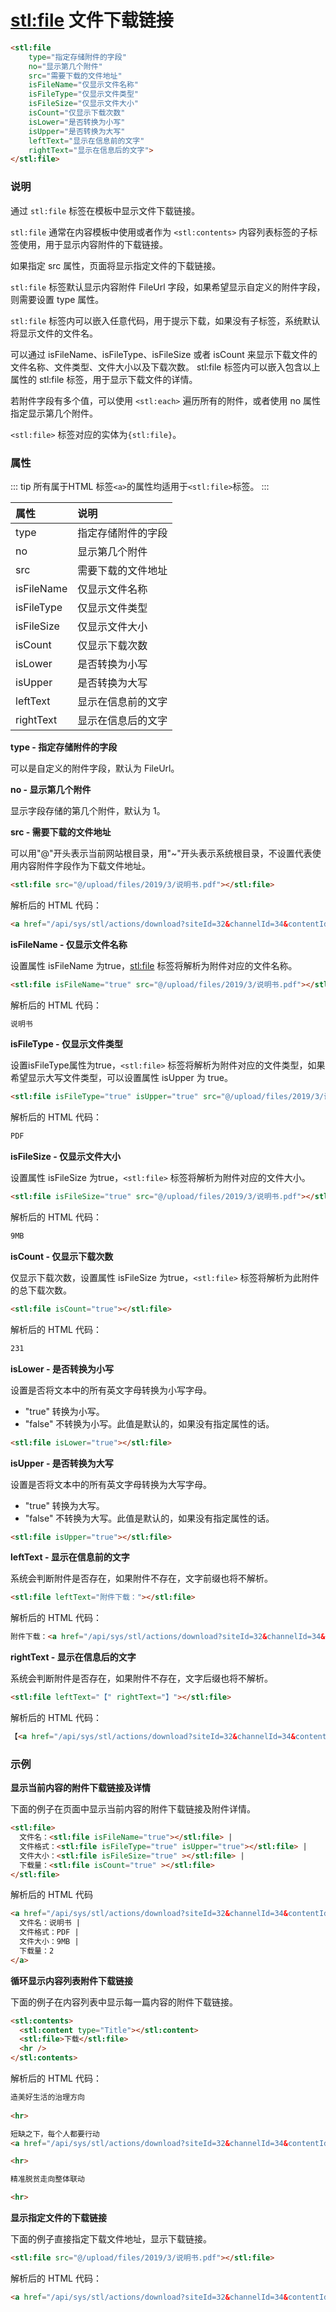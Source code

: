 # <stl:file> 文件下载链接

```html
<stl:file
    type="指定存储附件的字段"
    no="显示第几个附件"
    src="需要下载的文件地址"
    isFileName="仅显示文件名称"
    isFileType="仅显示文件类型"
    isFileSize="仅显示文件大小"
    isCount="仅显示下载次数"
    isLower="是否转换为小写"
    isUpper="是否转换为大写"
    leftText="显示在信息前的文字"
    rightText="显示在信息后的文字">
</stl:file>
```

### 说明

通过 `stl:file` 标签在模板中显示文件下载链接。

`stl:file` 通常在内容模板中使用或者作为 `<stl:contents>` 内容列表标签的子标签使用，用于显示内容附件的下载链接。

如果指定 src 属性，页面将显示指定文件的下载链接。

`stl:file` 标签默认显示内容附件 FileUrl 字段，如果希望显示自定义的附件字段，则需要设置 type 属性。

`stl:file` 标签内可以嵌入任意代码，用于提示下载，如果没有子标签，系统默认将显示文件的文件名。

可以通过 isFileName、isFileType、isFileSize 或者 isCount 来显示下载文件的文件名称、文件类型、文件大小以及下载次数。 stl:file 标签内可以嵌入包含以上属性的 stl:file 标签，用于显示下载文件的详情。

若附件字段有多个值，可以使用 `<stl:each>` 遍历所有的附件，或者使用 no 属性指定显示第几个附件。

`<stl:file>` 标签对应的实体为`{stl:file}`。

### 属性

::: tip
所有属于HTML 标签`<a>`的属性均适用于`<stl:file>`标签。
:::

| 属性 | 说明 |
|:----|:----|
| type |	指定存储附件的字段 |
| no |	显示第几个附件 |
| src |	需要下载的文件地址 |
| isFileName |	仅显示文件名称 |
| isFileType |	仅显示文件类型 |
| isFileSize |	仅显示文件大小 |
| isCount |	仅显示下载次数 |
| isLower |	是否转换为小写 |
| isUpper |	是否转换为大写 |
| leftText |	显示在信息前的文字 |
| rightText |	显示在信息后的文字 |

**type - 指定存储附件的字段**

可以是自定义的附件字段，默认为 FileUrl。

**no - 显示第几个附件**

显示字段存储的第几个附件，默认为 1。

**src - 需要下载的文件地址**

可以用"@"开头表示当前网站根目录，用"~"开头表示系统根目录，不设置代表使用内容附件字段作为下载文件地址。

```html
<stl:file src="@/upload/files/2019/3/说明书.pdf"></stl:file>
```

解析后的 HTML 代码：

```html
<a href="/api/sys/stl/actions/download?siteId=32&channelId=34&contentId=368&fileUrl=QcKhz6Zn74N8UPHoyPH4D7DLpEtsNF1KP5zJATrxYN1DcaDuqdwyeQ0equals00equals00secret0">说明书.pdf</a>
```

**isFileName - 仅显示文件名称**

设置属性 isFileName 为true，<stl:file> 标签将解析为附件对应的文件名称。

```html
<stl:file isFileName="true" src="@/upload/files/2019/3/说明书.pdf"></stl:file>
```

解析后的 HTML 代码：

```html
说明书
```

**isFileType - 仅显示文件类型**

设置isFileType属性为true，`<stl:file>` 标签将解析为附件对应的文件类型，如果希望显示大写文件类型，可以设置属性 isUpper 为 true。

```html
<stl:file isFileType="true" isUpper="true" src="@/upload/files/2019/3/说明书.pdf"></stl:file>
```

解析后的 HTML 代码：

```html
PDF
```

**isFileSize - 仅显示文件大小**

设置属性 isFileSize 为true，`<stl:file>` 标签将解析为附件对应的文件大小。

```html
<stl:file isFileSize="true" src="@/upload/files/2019/3/说明书.pdf"></stl:file>
```

解析后的 HTML 代码：

```html
9MB
```

**isCount - 仅显示下载次数**

仅显示下载次数，设置属性 isFileSize 为true，`<stl:file>` 标签将解析为此附件的总下载次数。

```html
<stl:file isCount="true"></stl:file>
```

解析后的 HTML 代码：

```html
231
```

**isLower - 是否转换为小写**

设置是否将文本中的所有英文字母转换为小写字母。

* "true" 转换为小写。
* "false" 不转换为小写。此值是默认的，如果没有指定属性的话。

```html
<stl:file isLower="true"></stl:file>
```

**isUpper - 是否转换为大写**

设置是否将文本中的所有英文字母转换为大写字母。

* "true" 转换为大写。
* "false" 不转换为大写。此值是默认的，如果没有指定属性的话。

```html
<stl:file isUpper="true"></stl:file>
```

**leftText - 显示在信息前的文字**

系统会判断附件是否存在，如果附件不存在，文字前缀也将不解析。

```html
<stl:file leftText="附件下载："></stl:file>
```

解析后的 HTML 代码：

```html
附件下载：<a href="/api/sys/stl/actions/download?siteId=32&channelId=34&contentId=368&fileUrl=QcKhz6Zn74N8UPHoyPH4D7IuCFtKMnj0uaiJIGcd0yn0add0UOl3dpPDWgLj50add0Z6cagoKLGYjCfaxYdDxYnIzDWhGqlKy2hr0add0inB0secret0">说明书.pdf</a>
```

**rightText - 显示在信息后的文字**

系统会判断附件是否存在，如果附件不存在，文字后缀也将不解析。

```html
<stl:file leftText="【" rightText="】"></stl:file>
```

解析后的 HTML 代码：

```html
【<a href="/api/sys/stl/actions/download?siteId=32&channelId=34&contentId=368&fileUrl=QcKhz6Zn74N8UPHoyPH4D7IuCFtKMnj0uaiJIGcd0yn0add0UOl3dpPDWgLj50add0Z6cagoKLGYjCfaxYdDxYnIzDWhGqlKy2hr0add0inB0secret0">说明书.pdf</a>】
```

### 示例

**显示当前内容的附件下载链接及详情**

下面的例子在页面中显示当前内容的附件下载链接及附件详情。

```html
<stl:file>
  文件名：<stl:file isFileName="true"></stl:file> | 
  文件格式：<stl:file isFileType="true" isUpper="true"></stl:file> | 
  文件大小：<stl:file isFileSize="true" ></stl:file> | 
  下载量：<stl:file isCount="true" ></stl:file>
</stl:file>
```

解析后的 HTML 代码

```html
<a href="/api/sys/stl/actions/download?siteId=32&channelId=34&contentId=368&fileUrl=QcKhz6Zn74N8UPHoyPH4D7IuCFtKMnj0uaiJIGcd0yn0add0UOl3dpPDWgLj50add0Z6cagoKLGYjCfaxYdDxYnIzDWhGqlKy2hr0add0inB0secret0">
  文件名：说明书 |
  文件格式：PDF |
  文件大小：9MB |
  下载量：2
</a>
```

**循环显示内容列表附件下载链接**

下面的例子在内容列表中显示每一篇内容的附件下载链接。

```html
<stl:contents>
  <stl:content type="Title"></stl:content>
  <stl:file>下载</stl:file>
  <hr />
</stl:contents>
```

解析后的 HTML 代码：

```html
造美好生活的治理方向
        
<hr>

短缺之下，每个人都要行动
<a href="/api/sys/stl/actions/download?siteId=32&channelId=34&contentId=368&fileUrl=QcKhz6Zn74N8UPHoyPH4D7IuCFtKMnj0uaiJIGcd0yn0add0UOl3dpPDWgLj50add0Z6cagoKLGYjCfaxYdDxYnIzDWhGqlKy2hr0add0inB0secret0">下载</a>

<hr>

精准脱贫走向整体联动

<hr>
````

**显示指定文件的下载链接**

下面的例子直接指定下载文件地址，显示下载链接。

```html
<stl:file src="@/upload/files/2019/3/说明书.pdf"></stl:file>
```

解析后的 HTML 代码：

```html
<a href="/api/sys/stl/actions/download?siteId=32&channelId=34&contentId=368&fileUrl=QcKhz6Zn74N8UPHoyPH4D7DLpEtsNF1KP5zJATrxYN1DcaDuqdwyeQ0equals00equals00secret0">说明书.pdf</a>
```
